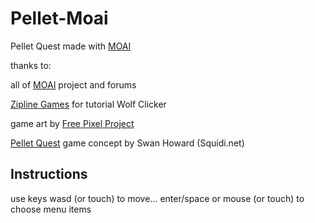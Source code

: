 Pellet-Moai
========================================================================

Pellet Quest made with [MOAI][MOAI]

thanks to: 
  
all of [MOAI][MOAI] project and forums 

[Zipline Games][ZIPLINE] for tutorial Wolf Clicker 

game art by [Free Pixel Project][FREEPIXELPROJECT]

[Pellet Quest][PELLETQUEST] game concept by Swan Howard (Squidi.net) 


Instructions
-------------------------------------------------------------------------
use keys wasd (or touch) to move...
enter/space or mouse (or touch) to choose menu items

[MOAI]: http://getmoai.com/
[ZIPLINE]: http://ziplinegames.com/
[FREEPIXELPROJECT]: http://www.squidi.net/pixel/index.php
[PELLETQUEST]: http://www.squidi.net/three/entry.php?id=21